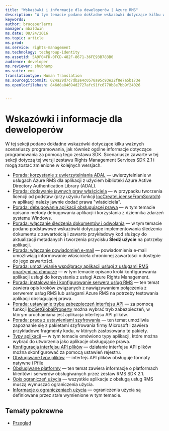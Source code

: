 ```yaml
---
title: "Wskazówki i informacje dla deweloperów | Azure RMS"
description: "W tym temacie podano dokładne wskazówki dotyczące kilku ważnych scenariuszy programowania."
keywords: 
author: bruceperlerms
manager: mbaldwin
ms.date: 08/24/2016
ms.topic: article
ms.prod: 
ms.service: rights-management
ms.technology: techgroup-identity
ms.assetid: 5A9F04FD-0FCD-482F-8671-36FE93B783B0
audience: developer
ms.reviewer: shubhamp
ms.suite: ems
translationtype: Human Translation
ms.sourcegitcommit: 024a29d7c7db2e4c0578a95c93e22f8e7a5b173e
ms.openlocfilehash: 846d8a84694d2727afc91fc6770b8e7bb9f24026


---
```


# Wskazówki i informacje dla deweloperów

W tej sekcji podano dokładne wskazówki dotyczące kilku ważnych scenariuszy programowania, jak również ogólne informacje dotyczące programowania za pomocą tego zestawu SDK. Scenariusze zawarte w tej sekcji dotyczą tej wersji zestawu Rights Management Services SDK 2.1 i mogą zostać zmienione w kolejnych wersjach.
- [Porada: korzystanie z uwierzytelniania ADAL](how-to-use-adal-authentication.md) — uwierzytelnianie w usługach Azure RMS dla aplikacji z użyciem biblioteki Azure Active Directory Authentication Library (ADAL).
- [Porada: dodawanie jawnych praw właściciela](add-explicit-owner-rights.md) — w przypadku tworzenia licencji od podstaw (przy użyciu funkcji [IpcCreateLicenseFromScratch](/rights-management/sdk/2.1/api/win/functions#msipc_ipccreatelicensefromscratch)) w aplikacji należy jawnie dodać prawa &quot;właściciela&quot;.
- [Porada: debugowanie aplikacji obsługującej prawa](debugging-applications-that-use-ad-rms.md) — w tym temacie opisano metody debugowania aplikacji i korzystania z dziennika zdarzeń systemu Windows.
- [Porada: włączanie śledzenia dokumentów i odwołania](tracking-content.md) — w tym temacie podano podstawowe wskazówki dotyczące implementowania śledzenia dokumentu z zawartością i zawarto przykładowy kod służący do aktualizacji metadanych i tworzenia przycisku **Śledź użycie** na potrzeby aplikacji.
- [Porada: włączanie powiadomień e-mail](how-to-enable-email-notification.md) — powiadomienia e-mail umożliwiają informowanie właściciela chronionej zawartości o dostępie do jego zawartości.
- [Porada: umożliwianie współpracy aplikacji usługi z usługami RMS opartymi na chmurze](how-to-use-file-api-with-aadrm-cloud.md) — w tym temacie opisano kroki konfigurowania aplikacji usługi do korzystania z usługi Azure Rights Management.
- [Porada: instalowanie i konfigurowanie serwera usług RMS](how-to-install-and-configure-an-rms-server.md) — ten temat zawiera opis kroków związanych z nawiązywaniem połączenia z serwerem usług RMS lub usługami Azure RMS na potrzeby testowania aplikacji obsługującej prawa.
- [Porada: ustawianie trybu zabezpieczeń interfejsu API](setting-the-api-security-mode-api-mode.md) — za pomocą funkcji [IpcSetGlobalProperty](/rights-management/sdk/2.1/api/win/functions#msipc_ipcsetglobalproperty) można wybrać tryb zabezpieczeń, w którym uruchamiana jest aplikacja interfejsu API plików.
- [Porada: praca z ustawieniami szyfrowania](working-with-encryption.md) — ten temat umożliwia zapoznanie się z pakietami szyfrowania firmy Microsoft i zawiera przykładowe fragmenty kodu, w których zastosowano te pakiety.
- [Typy aplikacji](application-types.md) — w tym temacie omówiono typy aplikacji, które można wybrać do utworzenia jako aplikacje obsługujące prawa.
- [Konfiguracja interfejsu API plików](file-api-configuration.md) — działanie interfejsu API plików można skonfigurować za pomocą ustawień rejestru.
- [Obsługiwane typy plików](supported-file-formats.md) — interfejs API plików obsługuje formaty natywne i Pfile
- [Obsługiwane platformy](supported-platforms.md) — ten temat zawiera informacje o platformach klientów i serwerów obsługiwanych przez zestaw RMS SDK 2.1.
- [Opis ograniczeń użycia](understanding-usage-restrictions.md) — wszystkie aplikacje z obsługą usług RMS muszą wymuszać ograniczenia użycia.
- [Informacje o ograniczeniach użycia](usage-restriction-reference.md) — ograniczenia użycia są definiowane przez stałe wymienione w tym temacie.

 
## Tematy pokrewne ##
* [Przegląd](ad-rms-overview.md)
 

 



<!--HONumber=Aug16_HO4-->


